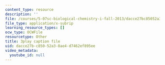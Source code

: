 ```yaml
---
content_type: resource
description: ''
file: /courses/5-07sc-biological-chemistry-i-fall-2013/dacce27bc85052a38ae4d7462ef895ee_jHrd43uWD-E.srt
file_type: application/x-subrip
learning_resource_types: []
ocw_type: OCWFile
resourcetype: Other
title: 3play caption file
uid: dacce27b-c850-52a3-8ae4-d7462ef895ee
video_metadata:
  youtube_id: null
---
```

